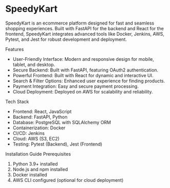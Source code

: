# SpeedyKart

SpeedyKart is an ecommerce platform designed for fast and seamless shopping experiences. Built with FastAPI for the backend and React for the frontend, SpeedyKart integrates advanced tools like Docker, Jenkins, AWS, Pytest, and Jest for robust development and deployment.


 Features
- User-Friendly Interface: Modern and responsive design for mobile, tablet, and desktop.
- Secure Backend: Built with FastAPI, featuring OAuth2 authentication.
- Powerful Frontend: Built with React for dynamic and interactive UI.
- Search & Filter Options: Enhanced user experience for finding products.
- Payment Integration: Easy and secure payment processing.
- Cloud Deployment: Deployed on AWS for scalability and reliability.



Tech Stack
- Frontend: React, JavaScript
- Backend: FastAPI, Python
- Database: PostgreSQL with SQLAlchemy ORM
- Containerization: Docker
- CI/CD: Jenkins
- Cloud: AWS (S3, EC2)
- Testing: Pytest (Backend), Jest (Frontend)


Installation Guide
Prerequisites
1. Python 3.9+ installed
2. Node.js and npm installed
3. Docker installed
4. AWS CLI configured (optional for cloud deployment)
   
